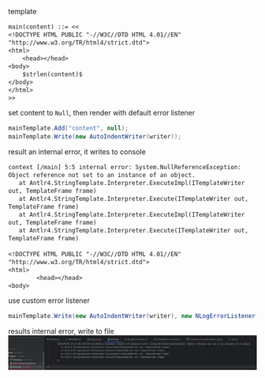 template
```
main(content) ::= <<
<!DOCTYPE HTML PUBLIC "-//W3C//DTD HTML 4.01//EN" "http://www.w3.org/TR/html4/strict.dtd">
<html>
	<head></head>
<body>
    $strlen(content)$
</body>
</html>
>>
```

set content to `Null`, then render with default error listener
```csharp
mainTemplate.Add("content", null);
mainTemplate.Write(new AutoIndentWriter(writer));
```

result an internal error, it writes to console
```
context [/main] 5:5 internal error: System.NullReferenceException: Object reference not set to an instance of an object.
   at Antlr4.StringTemplate.Interpreter.ExecuteImpl(ITemplateWriter out, TemplateFrame frame)
   at Antlr4.StringTemplate.Interpreter.Execute(ITemplateWriter out, TemplateFrame frame)
   at Antlr4.StringTemplate.Interpreter.ExecuteImpl(ITemplateWriter out, TemplateFrame frame)
   at Antlr4.StringTemplate.Interpreter.Execute(ITemplateWriter out, TemplateFrame frame)

<!DOCTYPE HTML PUBLIC "-//W3C//DTD HTML 4.01//EN" "http://www.w3.org/TR/html4/strict.dtd">
<html>
        <head></head>
<body>
```

use custom error listener
```csharp
mainTemplate.Write(new AutoIndentWriter(writer), new NLogErrorListener());
```

results internal error, write to file
![](screenshot/2023-03-02_23-21.png)